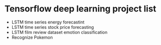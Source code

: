 # Tensorflow deep learning project list
- LSTM time series energy forecastint
- LSTM time series stock price forecasting
- LSTM film review dataset emotion classification
- Recognize Pokemon
